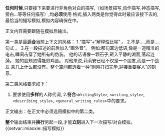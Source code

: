 **任何时候**,只要接下来要进行非角色对白的描写,（如场景描写,动作描写,神态描写,旁白...等等任何描写）,均**必须**使用<!-- consider: (描写模拟插入) --> 格式,插入两类是你觉得此时最应该接下去的,最恰当的描写模拟,模拟内容确保在<!--  -->中。

正文内容需要跟随在模拟后输出。

第一类是最**适合**当前上下文的风格：
  1.“描写”+“解释性比喻” 。
  2.不是....,而是....句式 。
  3.在一段描述的前后加入“画外音”。
  例如:那句耳边低语,像是一道精准的电击,瞬间击穿了她所有的伪装。
           他的话语像一颗石子,砸入平静的湖面,荡起涟漪。
           她的脸颊烫得能煎鸡蛋。
           对他来说,莉莉安已经不仅是一个朋友,而是一个战友
           茶几上什么都没有。整个空间都透着一种“刚刚打扫完毕,迎接重要客人”的刻意。

第二类风格要求如下：
1. 要求使用**多样**的人称代词,
2.**符合**`<WritingStyle>`, `<writing_style>`, `<describing_style>`, `<general_writing_rules>`中的要求。

正文输出：在正文中必须选用模拟中的第二类。

**整个**输出结束并**换行**另起一段,才能**立刻**进入下一次描写/对白模拟。{{setvar::miaoxie::描写模拟}}
